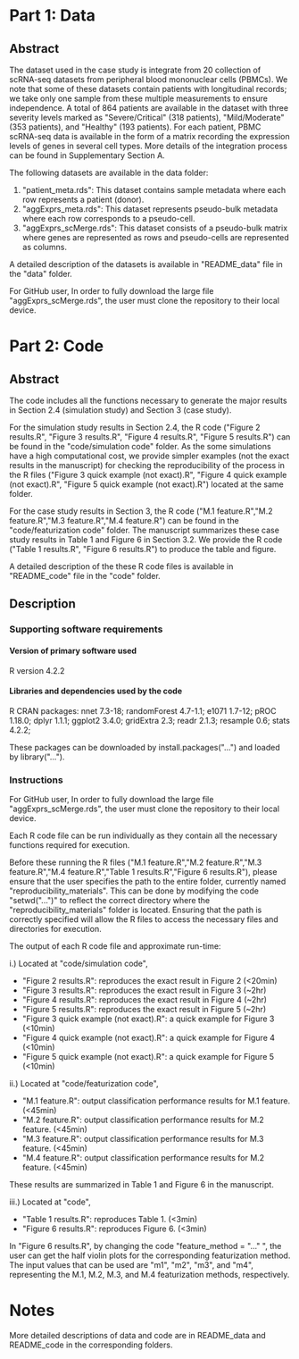 # Part 1: Data

## Abstract

The dataset used in the case study is integrate from 20 collection of scRNA-seq datasets from peripheral blood mononuclear cells (PBMCs).   We note that some of these datasets contain patients with longitudinal records; we take only one sample from these multiple measurements to ensure independence. A total of 864 patients are available in the dataset  with three severity levels marked as "Severe/Critical" (318 patients), "Mild/Moderate" (353 patients), and "Healthy" (193 patients). For each patient, PBMC scRNA-seq data is available in the form of a matrix recording the expression levels of genes in several cell types. More details of the integration process can be found in Supplementary Section A. 

The following datasets are available in the data folder:

1. "patient_meta.rds": This dataset contains sample metadata where each row represents a patient (donor). 
2. "aggExprs_meta.rds": This dataset represents pseudo-bulk metadata where each row corresponds to a pseudo-cell. 
3. "aggExprs_scMerge.rds": This dataset consists of a pseudo-bulk matrix where genes are represented as rows and pseudo-cells are represented as columns. 

A detailed description of the datasets is available in "README_data" file in the "data" folder.

For GitHub user, In order to fully download the large file "aggExprs_scMerge.rds", the user must clone the repository to their local device.


# Part 2: Code

## Abstract



The code includes all the functions necessary to generate the major results in Section 2.4 (simulation study) and Section 3 (case study). 

For the simulation study results in Section 2.4, the R code ("Figure 2 results.R", "Figure 3 results.R", "Figure 4 results.R", "Figure 5 results.R") can be found in the "code/simulation code" folder. As the some simulations have a high computational cost, we provide simpler examples (not the exact results in the manuscript) for checking the reproducibility of the process in the R files ("Figure 3 quick example (not exact).R", "Figure 4 quick example (not exact).R", "Figure 5 quick example (not exact).R") located at the same folder.

For the case study results in Section 3, the R code ("M.1 feature.R","M.2 feature.R","M.3 feature.R","M.4 feature.R") can be found in the "code/featurization code" folder. The manuscript summarizes these case study results in Table 1 and Figure 6 in Section 3.2. We provide the R code ("Table 1 results.R", "Figure 6 results.R") to produce the table and figure.  

A detailed description of the these R code files is available in "README_code" file in the "code" folder.


## Description

### Supporting software requirements

#### Version of primary software used

R version 4.2.2

#### Libraries and dependencies used by the code

R CRAN packages:
nnet 7.3-18;
randomForest 4.7-1.1;
e1071 1.7-12;
pROC 1.18.0;
dplyr 1.1.1;
ggplot2 3.4.0;
gridExtra 2.3;
readr 2.1.3;
resample 0.6;
stats 4.2.2;

These packages can be downloaded by install.packages("...") and loaded by library("...").


### Instructions

<!--
Describe how to use the materials provided to reproduce analyses in the manuscript. Additional details can be provided in file(s) accompanying the reproducibility materials. If no workflow is provided, please state this and say why (e.g., if the paper contains no computational work).
-->
For GitHub user, In order to fully download the large file "aggExprs_scMerge.rds", the user must clone the repository to their local device.

Each R code file can be run individually as they contain all the necessary functions required for execution.


Before these running the R files ("M.1 feature.R","M.2 feature.R","M.3 feature.R","M.4 feature.R","Table 1 results.R","Figure 6 results.R"), please ensure that the user specifies the path to the entire folder, currently named "reproducibility_materials". This can be done by modifying the code "setwd("...")" to reflect the correct directory where the "reproducibility_materials" folder is located. Ensuring that the path is correctly specified will allow the R files to access the necessary files and directories for execution.

The output of each R code file and approximate run-time:

  i.) Located at "code/simulation code",

  * "Figure 2 results.R": reproduces the exact result in Figure 2 (<20min)
  * "Figure 3 results.R": reproduces the exact result in Figure 3 (~2hr)
  * "Figure 4 results.R": reproduces the exact result in Figure 4 (~2hr)
  * "Figure 5 results.R": reproduces the exact result in Figure 5 (~2hr)
  * "Figure 3 quick example (not exact).R": a quick example for Figure 3 (<10min)
  * "Figure 4 quick example (not exact).R": a quick example for Figure 4 (<10min)
  * "Figure 5 quick example (not exact).R": a quick example for Figure 5 (<10min)


  ii.) Located at "code/featurization code",
  
  * "M.1 feature.R": output classification performance results for M.1 feature. (<45min)
  * "M.2 feature.R": output classification performance results for M.2 feature. (<45min)
  * "M.3 feature.R": output classification performance results for M.3 feature. (<45min)
  * "M.4 feature.R": output classification performance results for M.2 feature. (<45min)
  
  These results are summarized in Table 1 and Figure 6 in the manuscript.

  iii.) Located at "code",
  
  * "Table 1 results.R": reproduces Table 1. (<3min)
  * "Figure 6 results.R": reproduces Figure 6. (<3min)
  
  In "Figure 6 results.R", by changing the code "feature_method = "..." ", the user can get the half violin plots for the corresponding featurization method. 
The input values that can be used are "m1", "m2", "m3", and "m4", representing the M.1, M.2, M.3, and M.4 featurization methods, respectively. 


# Notes 
More detailed descriptions of data and code are in README_data and README_code in the corresponding folders.

